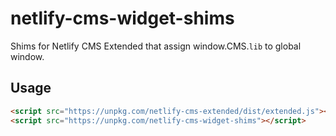 # netlify-cms-widget-shims
Shims for Netlify CMS Extended that assign window.CMS.`lib` to global window.

## Usage

```html
<script src="https://unpkg.com/netlify-cms-extended/dist/extended.js"></script>
<script src="https://unpkg.com/netlify-cms-widget-shims"></script>
```
